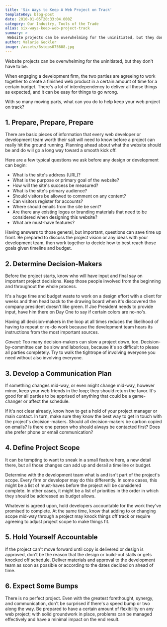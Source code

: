 ```yaml
---
title: 'Six Ways to Keep A Web Project on Track'
templateKey: blog-post
date: 2010-01-05T20:33:04.000Z
category: Our Industry, Tools of the Trade
alias: six-ways-keep-web-project-track
summary: > 
 Website projects can be overwhelming for the uninitiated, but they don't have to be.  When engaging a development firm, the two parties are agreeing to work together to create a finished web product in a certain amount of time for a certain budget. There's a lot of interdependency to deliver all those things as expected, and it can be easy for things to go wrong.
author: Valarie Geckler
image: /assets/6steps075608.jpg
---
```


Website projects can be overwhelming for the uninitiated, but they don't have to be.

When engaging a development firm, the two parties are agreeing to work together to create a finished web product in a certain amount of time for a certain budget. There's a lot of interdependency to deliver all those things as expected, and it can be easy for things to go wrong.

With so many moving parts, what can you do to help keep your web project on track?

1\. Prepare, Prepare, Prepare
-----------------------------

There are basic pieces of information that every web developer or development team worth their salt will need to know before a project can really hit the ground running. Planning ahead about what the website should be and do will go a long way toward a smooth kick off.

Here are a few typical questions we ask before any design or development can begin:

*   What is the site's address (URL)?
*   What is the purpose or primary goal of the website?
*   How will the site's success be measured?
*   What is the site's primary audience?
*   Should visitors be allowed to comment on any content?
*   Can visitors register for accounts?
*   Where should emails from the site be sent?
*   Are there any existing logos or branding materials that need to be considered when designing this website?
*   What are must-have features?

Having answers to those general, but important, questions can save time up front. Be prepared to discuss the project vision or any ideas with your development team, then work together to decide how to best reach those goals given timeline and budget.

2\. Determine Decision-Makers
-----------------------------

Before the project starts, know who will have input and final say on important project decisions. Keep those people involved from the beginning and throughout the whole process.

It's a huge time and budget waste to work on a design effort with a client for weeks and then head back to the drawing board when it's discovered the company president doesn't like green. If Joe President needs to provide input, have him there on Day One to say if certain colors are no-no's.

Having all decision-makers in the loop at all times reduces the likelihood of having to repeat or re-do work because the development team hears its instructions from the most important sources.

_Caveat_: Too many decision-makers can slow a project down, too. Decision-by-committee can be slow and laborious, because it's so difficult to please all parties completely. Try to walk the tightrope of involving everyone you need without also involving everyone.

3\. Develop a Communication Plan
--------------------------------

If something changes mid-way, or even might change mid-way, however minor, keep your web friends in the loop; they should return the favor. It's good for all parties to be apprised of anything that could be a game-changer or affect the schedule.

If it's not clear already, know how to get a hold of your project manager or main contact. In turn, make sure they know the best way to get in touch with the project's decision-makers. Should all decision-makers be carbon copied on emails? Is there one person who should always be contacted first? Does she prefer phone or email communication?

4\. Define Project Scope
------------------------

It can be tempting to want to sneak in a small feature here, a new detail there, but all those changes can add up and derail a timeline or budget.

Determine with the development team what is and isn't part of the project's scope. Every firm or developer may do this differently. In some cases, this might be a list of must-haves before the project will be considered complete. In other cases, it might be a list of priorities in the order in which they should be addressed as budget allows.

Whatever is agreed upon, hold developers accountable for the work they've promised to complete. At the same time, know that adding to or changing scope mid-way through a project may knock things off track or require agreeing to adjust project scope to make things fit.

5\. Hold Yourself Accountable
-----------------------------

If the project can't move forward until copy is delivered or design is approved, don't be the reason that the design or build-out stalls or gets knocked off schedule. Deliver materials and approval to the development team as soon as possible or according to the dates decided on ahead of time.

6\. Expect Some Bumps
---------------------

There is no perfect project. Even with the greatest forethought, synergy, and communication, don't be surprised if there's a speed bump or two along the way. Be prepared to have a certain amount of flexibility on any web project; with solid groundwork in place, problems can be managed effectively and have a minimal impact on the end result.